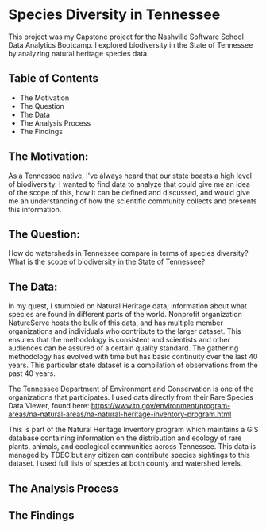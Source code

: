 # Species Diversity in Tennessee

This project was my Capstone project for the Nashville Software School Data Analytics Bootcamp. I explored biodiversity in the State of Tennessee by analyzing natural heritage species data.


## Table of Contents
* The Motivation
* The Question
* The Data
* The Analysis Process
* The Findings

## The Motivation:
As a Tennessee native, I've always heard that our state boasts a high level of biodiversity. I wanted to find data to analyze that could give me an idea of the scope of this, how it can be defined and discussed, and would give me an understanding of how the scientific community collects and presents this information.

## The Question:
How do watersheds in Tennessee compare in terms of species diversity? What is the scope of biodiversity in the State of Tennessee?

## The Data:
In my quest, I stumbled on Natural Heritage data; information about what species are found in different parts of the world. Nonprofit organization NatureServe hosts the bulk of this data, and has multiple member organizations and individuals who contribute to the larger dataset. This ensures that the methodology is consistent and scientists and other audiences can be assured of a certain quality standard. The gathering methodology has evolved with time but has basic continuity over the last 40 years. This particular state dataset is a compilation of observations from the past 40 years.

The Tennessee Department of Environment and Conservation is one of the organizations that participates. I used data directly from their Rare Species Data Viewer, found here: https://www.tn.gov/environment/program-areas/na-natural-areas/na-natural-heritage-inventory-program.html

This is part of the Natural Heritage Inventory program which maintains a GIS database containing information on the distribution and ecology of rare plants, animals, and ecological communities across Tennessee. This data is managed by TDEC but any citizen can contribute species sightings to this dataset. I used full lists of species at both county and watershed levels.

## The Analysis Process


## The Findings
